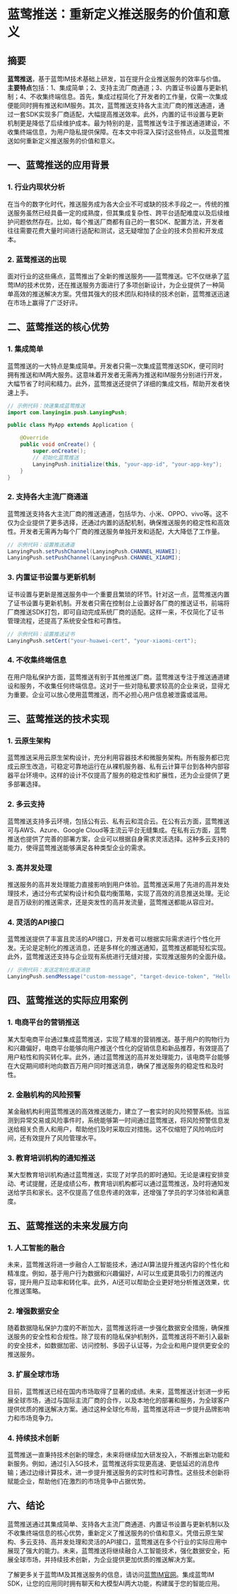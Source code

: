 # 蓝莺推送：重新定义推送服务的价值和意义

## 摘要

**蓝莺推送**，基于蓝莺IM技术基础上研发，旨在提升企业推送服务的效率与价值。**主要特点**包括：1、集成简单；2、支持主流厂商通道；3、内置证书设置与更新机制；4、不收集终端信息。首先，集成过程简化了开发者的工作量，仅需一次集成便能同时拥有推送和IM服务。其次，蓝莺推送支持各大主流厂商的推送通道，通过一套SDK实现多厂商适配，大幅提高推送效率。此外，内置的证书设置与更新机制更是降低了后续维护成本。最为特别的是，蓝莺推送专注于推送通道建设，不收集终端信息，为用户隐私提供保障。在本文中将深入探讨这些特点，以及蓝莺推送如何重新定义推送服务的价值和意义。

## 一、蓝莺推送的应用背景

### 1. 行业内现状分析

在当今的数字化时代，推送服务成为各大企业不可或缺的技术手段之一。传统的推送服务虽然已经具备一定的成熟度，但其集成复杂性、跨平台适配难度以及后续维护问题依然存在。比如，每个推送厂商都有自己的一套SDK、配置方法，开发者往往需要花费大量时间进行适配和测试，这无疑增加了企业的技术负担和开发成本。

### 2. 蓝莺推送的出现

面对行业的这些痛点，蓝莺推出了全新的推送服务——蓝莺推送。它不仅继承了蓝莺IM的技术优势，还在推送服务方面进行了多项创新设计，为企业提供了一种简单高效的推送解决方案。凭借其强大的技术团队和持续的技术创新，蓝莺推送迅速在市场上赢得了广泛好评。

## 二、蓝莺推送的核心优势

### 1. 集成简单

蓝莺推送的一大特点是集成简单。开发者只需一次集成蓝莺推送SDK，便可同时拥有推送和IM两大服务。这意味着开发者无需再为推送和IM服务分别进行开发，大幅节省了时间和精力。此外，蓝莺推送还提供了详细的集成文档，帮助开发者快速上手。

```java
// 示例代码：快速集成蓝莺推送
import com.lanyingim.push.LanyingPush;

public class MyApp extends Application {

    @Override
    public void onCreate() {
        super.onCreate();
        // 初始化蓝莺推送
        LanyingPush.initialize(this, "your-app-id", "your-app-key");
    }
}
```

### 2. 支持各大主流厂商通道

蓝莺推送支持各大主流厂商的推送通道，包括华为、小米、OPPO、vivo等。这不仅为企业提供了更多选择，还通过内置的适配机制，确保推送服务的稳定性和高效性。开发者无需再为每个厂商的推送服务单独开发和适配，大大降低了工作量。

```java
// 示例代码：设置推送通道
LanyingPush.setPushChannel(LanyingPush.CHANNEL_HUAWEI);
LanyingPush.setPushChannel(LanyingPush.CHANNEL_XIAOMI);
```

### 3. 内置证书设置与更新机制

证书设置与更新是推送服务中一个重要且繁琐的环节。针对这一点，蓝莺推送内置了证书设置与更新机制。开发者只需在控制台上设置好各厂商的推送证书，前端将厂商推送SDK打包，即可自动完成系统厂商的适配。这样一来，不仅简化了证书管理流程，还提高了系统安全性和可靠性。

```java
// 示例代码：设置推送证书
LanyingPush.setCert("your-huawei-cert", "your-xiaomi-cert");
```

### 4. 不收集终端信息

在用户隐私保护方面，蓝莺推送有别于其他推送厂商。蓝莺推送专注于推送通道建设和服务，不收集任何终端信息。这对于一些对隐私要求较高的企业来说，显得尤为重要。企业可以放心使用蓝莺推送，而不必担心用户信息被泄露或滥用。

## 三、蓝莺推送的技术实现

### 1. 云原生架构

蓝莺推送采用云原生架构设计，充分利用容器技术和微服务架构。所有服务都已完成云原生改造，可稳定可靠地运行在从裸机服务器、私有云计算平台到各种内部容器平台环境中。这样的设计不仅提高了服务的稳定性和扩展性，还为企业提供了更多部署选择。

### 2. 多云支持

蓝莺推送支持多云环境，包括公有云、私有云和混合云。在公有云方面，蓝莺推送可与AWS、Azure、Google Cloud等主流云平台无缝集成。在私有云方面，蓝莺推送也提供了完善的部署方案，企业可以根据自身需求灵活选择。这种多云支持的能力，使得蓝莺推送能够满足各种类型企业的需求。

### 3. 高并发处理

推送服务的高并发处理能力直接影响到用户体验。蓝莺推送采用了先进的高并发处理技术，通过分布式架构设计和负载均衡策略，实现了高效的消息推送处理。无论是百万级别的推送需求，还是突发性的高并发流量，蓝莺推送都能从容应对。

### 4. 灵活的API接口

蓝莺推送提供了丰富且灵活的API接口，开发者可以根据实际需求进行个性化开发。无论是定制化的推送消息，还是多样化的推送通知，蓝莺推送都能轻松实现。此外，蓝莺推送还支持与企业现有系统进行无缝对接，实现推送服务的全面升级。

```java
// 示例代码：发送定制化推送消息
LanyingPush.sendMessage("custom-message", "target-device-token", "Hello World!");
```

## 四、蓝莺推送的实际应用案例

### 1. 电商平台的营销推送

某大型电商平台通过集成蓝莺推送，实现了精准的营销推送。基于用户的购物行为和兴趣偏好，电商平台能够向用户推送个性化的促销信息和新品推荐，有效提高了用户粘性和购买转化率。此外，通过蓝莺推送的高并发处理能力，该电商平台能够在大促期间顺利地向数百万用户同时推送消息，确保了推送服务的稳定性和及时性。

### 2. 金融机构的风险预警

某金融机构利用蓝莺推送的高效推送能力，建立了一套实时的风险预警系统。当监测到异常交易或风险事件时，系统能够第一时间通过蓝莺推送，将风险预警信息发送给相关负责人和用户，帮助他们及时采取应对措施。这不仅缩短了风险响应时间，还有效提升了风险管理水平。

### 3. 教育培训机构的通知推送

某大型教育培训机构通过蓝莺推送，实现了对学员的即时通知。无论是课程安排变动、考试提醒，还是成绩公布，教育培训机构都可以通过蓝莺推送，及时将通知发送给学员和家长。这不仅提高了信息传递的效率，还增强了学员的学习体验和满意度。

## 五、蓝莺推送的未来发展方向

### 1. 人工智能的融合

未来，蓝莺推送将进一步融合人工智能技术，通过AI算法提升推送内容的个性化和精准度。例如，基于用户行为数据和兴趣偏好，AI可以生成更具吸引力的推送内容，提升用户互动率和转化率。此外，AI还可以帮助企业更好地分析推送效果，优化推送策略。

### 2. 增强数据安全

随着数据隐私保护力度的不断加大，蓝莺推送将进一步强化数据安全措施，确保推送服务的安全性和合规性。除了现有的隐私保护机制外，蓝莺推送将不断引入最新的安全技术，如数据加密、访问控制、多因子认证等，为企业和用户提供更安全的推送服务。

### 3. 扩展全球市场

目前，蓝莺推送已经在国内市场取得了显著的成绩。未来，蓝莺推送计划进一步拓展全球市场，通过与国际主流厂商的合作，以及本地化的部署和服务，为全球客户提供优质的推送解决方案。通过这种全球化布局，蓝莺推送将进一步提升品牌影响力和市场竞争力。

### 4. 持续技术创新

蓝莺推送一直秉持技术创新的理念，未来将继续加大研发投入，不断推出新功能和新服务。例如，通过引入5G技术，蓝莺推送将实现更高速、更低延迟的消息传输；通过边缘计算技术，进一步提升推送服务的实时性和可靠性。这些技术创新将赋能企业，帮助他们在激烈的市场竞争中占据优势。

## 六、结论

蓝莺推送通过其集成简单、支持各大主流厂商通道、内置证书设置与更新机制以及不收集终端信息的核心优势，重新定义了推送服务的价值和意义。凭借云原生架构、多云支持、高并发处理和灵活的API接口，蓝莺推送在多个行业的实际应用中展现了强大的能力。未来，蓝莺推送将继续融合人工智能技术，强化数据安全，拓展全球市场，并持续技术创新，为企业提供更加优质的推送解决方案。

了解更多关于蓝莺IM及其推送服务的信息，请访问[蓝莺IM官网](https://www.lanyingim.com)。集成蓝莺IM SDK，让您的应用同时拥有聊天和大模型AI两大功能，构建属于您的智能应用。
